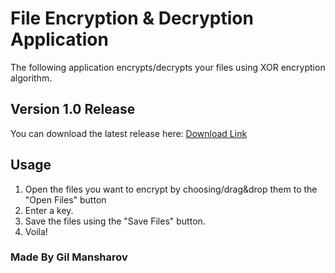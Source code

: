 # File Encryption & Decryption Application

The following application encrypts/decrypts your files using XOR encryption algorithm.

## Version 1.0 Release
   You can download the latest release here:
   <a href="https://github.com/gilmansharov/File-Encryptor-Decryptor/releases/download/1.0/FileEncryptorDecryptor.exe" target="_blank">Download Link</a>

## Usage

   1. Open the files you want to encrypt by choosing/drag&drop them to the "Open Files" button
   2. Enter a key.
   3. Save the files using the "Save Files" button.
   4. Voila!

### Made By Gil Mansharov
